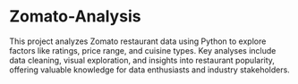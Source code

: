 # Zomato-Analysis
This project analyzes Zomato restaurant data using Python to explore factors like ratings, price range, and cuisine types. Key analyses include data cleaning, visual exploration, and insights into restaurant popularity, offering valuable knowledge for data enthusiasts and industry stakeholders.
